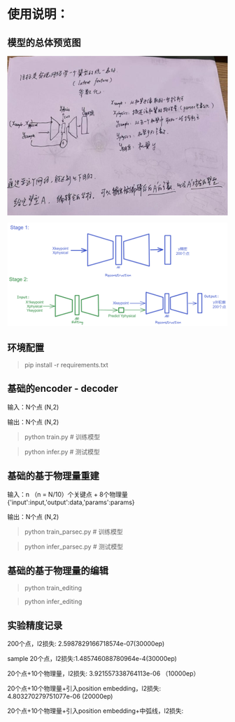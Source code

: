 # 使用说明：



## 模型的总体预览图

![总览图](./source/model_overview.jpg)

![source/model_framework.png](./source/model_framework.png)

## 环境配置

> pip install -r requirements.txt


## 基础的encoder - decoder

输入：N个点 (N,2)

输出：N个点 (N,2)

> python train.py # 训练模型


> python infer.py # 测试模型


## 基础的基于物理量重建


输入：n （n = N/10）个关键点 + 8个物理量  {'input':input,'output':data,'params':params}

输出：N个点 (N,2)

> python train_parsec.py # 训练模型

> python infer_parsec.py # 测试模型

## 基础的基于物理量的编辑

> python train_editing

> python infer_editing



## 实验精度记录

200个点，l2损失: 2.5987829166718574e-07(30000ep)

sample 20个点，l2损失:1.485746088780964e-4(30000ep)

20个点+10个物理量，l2损失: 3.921557338764113e-06 （10000ep）

20个点+10个物理量+引入position embedding，l2损失: 4.803270279751077e-06 (20000ep)

20个点+10个物理量+引入position embedding+中弧线，l2损失: 




